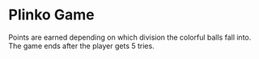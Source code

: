 # Plinko Game
Points are earned depending on which division the colorful balls fall into. The game ends after the player gets 5 tries.